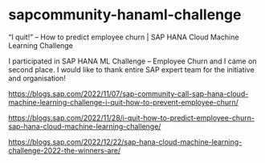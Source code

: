 # sapcommunity-hanaml-challenge
“I quit!” – How to predict employee churn | SAP HANA Cloud Machine Learning Challenge

I participated in SAP HANA ML Challenge – Employee Churn and I came on second place.
I would like to thank entire SAP expert team for the initiative and organisation!

https://blogs.sap.com/2022/11/07/sap-community-call-sap-hana-cloud-machine-learning-challenge-i-quit-how-to-prevent-employee-churn/

https://blogs.sap.com/2022/11/28/i-quit-how-to-predict-employee-churn-sap-hana-cloud-machine-learning-challenge/

https://blogs.sap.com/2022/12/22/sap-hana-cloud-machine-learning-challenge-2022-the-winners-are/

